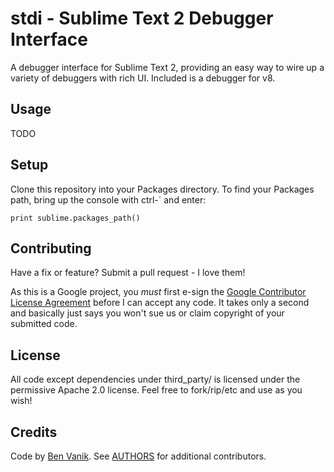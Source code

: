stdi - Sublime Text 2 Debugger Interface
========================================

A debugger interface for Sublime Text 2, providing an easy way to wire up a
variety of debuggers with rich UI. Included is a debugger for v8.

## Usage

TODO

## Setup

Clone this repository into your Packages directory.
To find your Packages path, bring up the console with ctrl-` and enter:

    print sublime.packages_path()

## Contributing

Have a fix or feature? Submit a pull request - I love them!

As this is a Google project, you *must* first e-sign the
[Google Contributor License Agreement](http://code.google.com/legal/individual-cla-v1.0.html) before I can accept any
code. It takes only a second and basically just says you won't sue us or claim copyright of your submitted code.

## License

All code except dependencies under third_party/ is licensed under the permissive Apache 2.0 license.
Feel free to fork/rip/etc and use as you wish!

## Credits

Code by [Ben Vanik](http://noxa.org). See [AUTHORS](https://github.com/benvanik/stdi/blob/master/AUTHORS) for additional contributors.

